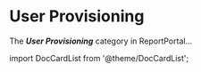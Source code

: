# User Provisioning

The ***User Provisioning*** category in ReportPortal...

import DocCardList from '@theme/DocCardList';

<DocCardList />